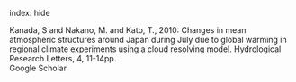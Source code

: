 index: hide

<div class="Citation">

  <div class="Citation-body">
    <div class="Citation-text">Kanada, S and Nakano, M. and Kato, T., 2010: Changes in mean atmospheric structures around Japan during July due to global warming in regional climate experiments using a cloud resolving model. <span class="Article-journal">Hydrological Research Letters, </span><span class="Article-volume">4, </span>11-14pp.</div>
    <div class="Citation-links">
      <div class="CitationLink" data-href="https://scholar.google.com/scholar?q=Changes+in+mean+atmospheric+structures+around+Japan+during+July+due+to+global+warming+in+regional+climate+experiments+using+a+cloud+resolving+model">
        <div class="CitationLink-icon CitationLink-Scholar"></div>
        <div class="CitationLink-text">Google Scholar</div>
      </div>
    </div>
  </div>
</div>


<div class="Citation-copy">

</div>